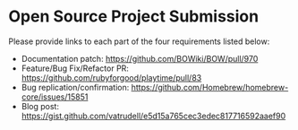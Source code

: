 # Open Source Project Submission

Please provide links to each part of the four requirements listed below:

* Documentation patch:
   https://github.com/BOWiki/BOW/pull/970
* Feature/Bug Fix/Refactor PR:
    https://github.com/rubyforgood/playtime/pull/83
* Bug replication/confirmation:
    https://github.com/Homebrew/homebrew-core/issues/15851
* Blog post: 
    https://gist.github.com/vatrudell/e5d15a765cec3edec817716592aaef90
